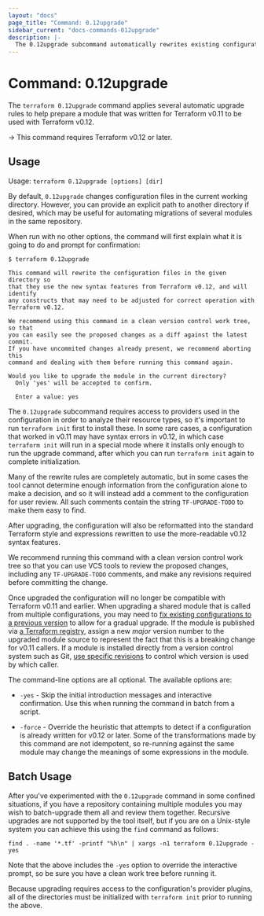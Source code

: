 ```yaml
---
layout: "docs"
page_title: "Command: 0.12upgrade"
sidebar_current: "docs-commands-012upgrade"
description: |-
  The 0.12upgrade subcommand automatically rewrites existing configurations for Terraform 0.12 compatibility.
---
```


# Command: 0.12upgrade

The `terraform 0.12upgrade` command applies several automatic upgrade rules to
help prepare a module that was written for Terraform v0.11 to be used
with Terraform v0.12.

-> This command requires Terraform v0.12 or later.

## Usage

Usage: `terraform 0.12upgrade [options] [dir]`

By default, `0.12upgrade` changes configuration files in the current working
directory. However, you can provide an explicit path to another directory if
desired, which may be useful for automating migrations of several modules in
the same repository.

When run with no other options, the command will first explain what it is
going to do and prompt for confirmation:

```
$ terraform 0.12upgrade

This command will rewrite the configuration files in the given directory so
that they use the new syntax features from Terraform v0.12, and will identify
any constructs that may need to be adjusted for correct operation with
Terraform v0.12.

We recommend using this command in a clean version control work tree, so that
you can easily see the proposed changes as a diff against the latest commit.
If you have uncommited changes already present, we recommend aborting this
command and dealing with them before running this command again.

Would you like to upgrade the module in the current directory?
  Only 'yes' will be accepted to confirm.

  Enter a value: yes
```

The `0.12upgrade` subcommand requires access to providers used in the
configuration in order to analyze their resource types, so it's important to
run `terraform init` first to install these. In some rare cases, a configuration
that worked in v0.11 may have syntax errors in v0.12, in which case
`terraform init` will run in a special mode where it installs only enough to
run the upgrade command, after which you can run `terraform init` again to
complete initialization.

Many of the rewrite rules are completely automatic, but in some cases the
tool cannot determine enough information from the configuration alone to make
a decision, and so it will instead add a comment to the configuration for
user review. All such comments contain the string `TF-UPGRADE-TODO` to make
them easy to find.

After upgrading, the configuration will also be reformatted into the standard
Terraform style and expressions rewritten to use the more-readable v0.12 syntax
features.

We recommend running this command with a clean version control work tree so
that you can use VCS tools to review the proposed changes, including any
`TF-UPGRADE-TODO` comments, and make any revisions required before committing
the change.

Once upgraded the configuration will no longer be compatible with Terraform
v0.11 and earlier. When upgrading a shared module that is called from multiple
configurations, you may need to
[fix existing configurations to a previous version](/docs/configuration/modules.html#module-versions)
to allow for a gradual upgrade. If the module is published via
[a Terraform registry](/docs/registry/), assign a new _major_ version number
to the upgraded module source to represent the fact that this is a breaking
change for v0.11 callers. If a module is installed directly from a version
control system such as Git,
[use specific revisions](https://www.terraform.io/docs/modules/sources.html#selecting-a-revision)
to control which version is used by which caller.

The command-line options are all optional. The available options are:

* `-yes` - Skip the initial introduction messages and interactive confirmation.
  Use this when running the command in batch from a script.

* `-force` - Override the heuristic that attempts to detect if a configuration
  is already written for v0.12 or later. Some of the transformations made by
  this command are not idempotent, so re-running against the same module may
  change the meanings of some expressions in the module.

## Batch Usage

After you've experimented with the `0.12upgrade` command in some confined
situations, if you have a repository containing multiple modules you may
wish to batch-upgrade them all and review them together. Recursive upgrades
are not supported by the tool itself, but if you are on a Unix-style system
you can achieve this using the `find` command as follows:

```
find . -name '*.tf' -printf "%h\n" | xargs -n1 terraform 0.12upgrade -yes
```

Note that the above includes the `-yes` option to override the interactive
prompt, so be sure you have a clean work tree before running it.

Because upgrading requires access to the configuration's provider plugins,
all of the directories must be initialized with `terraform init` prior to
running the above.
